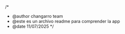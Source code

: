 /*
 * @author changarro team
 * @este es un archivo readme para comprender la app
 * @date 11/07/2025
 */